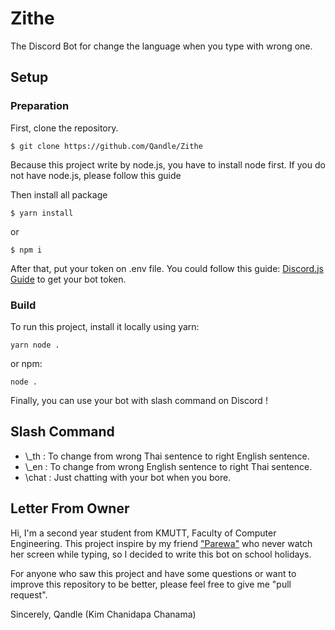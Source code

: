 # Zithe
The Discord Bot for change the language when you type with wrong one.
## Setup
### Preparation
First, clone the repository.
```
$ git clone https://github.com/Qandle/Zithe
```
Because this project write by node.js, you have to install node first.
If you do not have node.js, please follow this guide 

Then install all package
```
$ yarn install
```
 or
```
$ npm i
```

After that, put your token on .env file.
You could follow this guide: [Discord.js Guide](https://discordjs.guide/preparations/setting-up-a-bot-application.html#creating-your-bot) to get your bot token.

### Build
To run this project, install it locally using yarn:
```
yarn node .
```
or npm:
```
node .
```

Finally, you can use your bot with slash command on Discord !

## Slash Command
- \\\_th : To change from wrong Thai sentence to right English sentence.
- \\\_en : To change from wrong English sentence to right Thai sentence.
- \\chat : Just chatting with your bot when you bore.

## Letter From Owner
Hi, I'm a second year student from KMUTT, Faculty of Computer Engineering.
This project inspire by my friend ["Parewa"](https://github.com/Parefair) 
who never watch her screen while typing, so I decided to write this bot
on school holidays. 

For anyone who saw this project and have some questions or want to improve
this repository to be better, please feel free to give me "pull request".

Sincerely,
Qandle
(Kim Chanidapa Chanama)